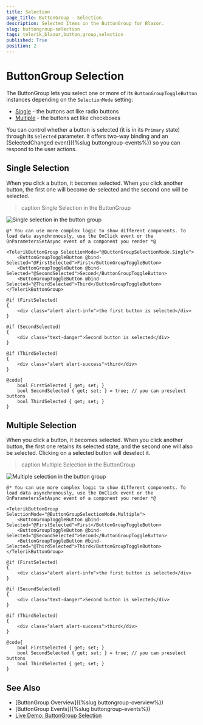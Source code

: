 ```yaml
---
title: Selection
page_title: ButtonGroup - Selection
description: Selected Items in the ButtonGroup for Blazor.
slug: buttongroup-selection
tags: telerik,blazor,button,group,selection
published: True
position: 2
---
```



# ButtonGroup Selection

The ButtonGroup lets you select one or more of its `ButtonGroupToggleButton` instances depending on the `SelectionMode` setting:

* [Single](#single-selection) - the buttons act like radio buttons
* [Multiple](#multiple-selection) - the buttons act like checkboxes

You can control whether a button is selected (it is in its `Primary` state) through its `Selected` parameter. It offers two-way binding and an [SelectedChanged event]({%slug buttongroup-events%}) so you can respond to the user actions.

## Single Selection

When you click a button, it becomes selected. When you click another button, the first one will become de-selected and the second one will be selected.

>caption Single Selection in the ButtonGroup

![Single selection in the button group](images/buttongroup-single-selection.gif)

````CSHTML
@* You can use more complex logic to show different components. To load data asynchronously, use the OnClick event or the OnParametersSetAsync event of a component you render *@

<TelerikButtonGroup SelectionMode="@ButtonGroupSelectionMode.Single">
    <ButtonGroupToggleButton @bind-Selected="@FirstSelected">First</ButtonGroupToggleButton>
    <ButtonGroupToggleButton @bind-Selected="@SecondSelected">Second</ButtonGroupToggleButton>
    <ButtonGroupToggleButton @bind-Selected="@ThirdSelected">Third</ButtonGroupToggleButton>
</TelerikButtonGroup>

@if (FirstSelected)
{
    <div class="alert alert-info">the first button is selected</div>
}

@if (SecondSelected)
{
    <div class="text-danger">Second button is selected</div>
}

@if (ThirdSelected)
{
    <div class="alert alert-success">third</div>
}

@code{
    bool FirstSelected { get; set; }
    bool SecondSelected { get; set; } = true; // you can preselect buttons
    bool ThirdSelected { get; set; }
}
````


## Multiple Selection

When you click a button, it becomes selected. When you click another button, the first one retains its selected state, and the second one will also be selected. Clicking on a selected button will deselect it.

>caption Multiple Selection in the ButtonGroup

![Multiple selection in the button group](images/buttongroup-multiple-selection.gif)

````CSHTML
@* You can use more complex logic to show different components. To load data asynchronously, use the OnClick event or the OnParametersSetAsync event of a component you render *@

<TelerikButtonGroup SelectionMode="@ButtonGroupSelectionMode.Multiple">
    <ButtonGroupToggleButton @bind-Selected="@FirstSelected">First</ButtonGroupToggleButton>
    <ButtonGroupToggleButton @bind-Selected="@SecondSelected">Second</ButtonGroupToggleButton>
    <ButtonGroupToggleButton @bind-Selected="@ThirdSelected">Third</ButtonGroupToggleButton>
</TelerikButtonGroup>

@if (FirstSelected)
{
    <div class="alert alert-info">the first button is selected</div>
}

@if (SecondSelected)
{
    <div class="text-danger">Second button is selected</div>
}

@if (ThirdSelected)
{
    <div class="alert alert-success">third</div>
}

@code{
    bool FirstSelected { get; set; }
    bool SecondSelected { get; set; } = true; // you can preselect buttons
    bool ThirdSelected { get; set; }
}
````


## See Also

  * [ButtonGroup Overview]({%slug buttongroup-overview%})
  * [ButtonGroup Events]({%slug buttongroup-events%})
  * [Live Demo: ButtonGroup Selection](https://demos.telerik.com/blazor-ui/buttongroup/selection)
